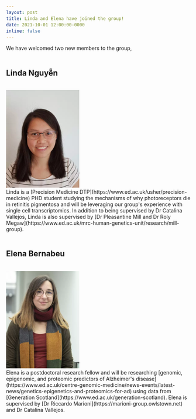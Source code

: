 ```yaml
---
layout: post
title: Linda and Elena have joined the group!
date: 2021-10-01 12:00:00-0000
inline: false
---
```


We have welcomed two new members to the group, <br><br>

## Linda Nguyễn

<br>

<img src = "/assets/img/group-members/linda-480.webp" width = "200">

<br>
Linda is a [Precision Medicine DTP](https://www.ed.ac.uk/usher/precision-medicine)
PHD student studying the mechanisms of why photoreceptors die in retinitis
pigmentosa and will be leveraging our group's experience with single cell
transcriptomics. In addition to being supervised by Dr Catalina Vallejos, Linda
is also supervised by [Dr Pleasantine Mill and Dr Roly
Megaw](https://www.ed.ac.uk/mrc-human-genetics-unit/research/mill-group). 
<br><br>
 
## Elena Bernabeu
 
<br>

<img src = "/assets/img/group-members/elena-480.webp" width = "200">

<br>
Elena is a postdoctoral research fellow and will be researching [genomic,
epigenomic, and proteomic predictors of Alzheimer's disease](https://www.ed.ac.uk/centre-genomic-medicine/news-events/latest-news/genetics-epigenetics-and-proteomics-for-ad) using data
from [Generation Scotland](https://www.ed.ac.uk/generation-scotland). Elena is
supervised by [Dr Riccardo Marioni](https://marioni-group.owlstown.net) and Dr Catalina Vallejos. 
